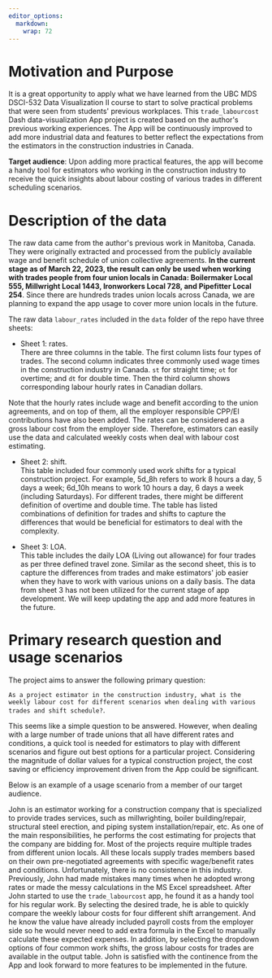 ```yaml
---
editor_options: 
  markdown: 
    wrap: 72
---
```


# Motivation and Purpose

It is a great opportunity to apply what we have learned from the UBC MDS
DSCI-532 Data Visualization II course to start to solve practical
problems that were seen from students' previous workplaces. This
`trade_labourcost` Dash data-visualization App project is created based
on the author's previous working experiences. The App will be
continuously improved to add more industrial data and features to better
reflect the expectations from the estimators in the construction
industries in Canada.

**Target audience**: Upon adding more practical features, the app will
become a handy tool for estimators who working in the construction
industry to receive the quick insights about labour costing of various
trades in different scheduling scenarios.

# Description of the data

The raw data came from the author's previous work in Manitoba, Canada.
They were originally extracted and processed from the publicly available
wage and benefit schedule of union collective agreements. **In the
current stage as of March 22, 2023, the result can only be used when
working with trades people from four union locals in Canada: Boilermaker
Local 555, Millwright Local 1443, Ironworkers Local 728, and Pipefitter
Local 254**. Since there are hundreds trades union locals across Canada,
we are planning to expand the app usage to cover more union locals in
the future.

The raw data `labour_rates` included in the `data` folder of the repo
have three sheets:

-   Sheet 1: rates.\
    There are three columns in the table. The first column lists four
    types of trades. The second column indicates three commonly used
    wage times in the construction industry in Canada. `st` for straight
    time; `ot` for overtime; and `dt` for double time. Then the third
    column shows corresponding labour hourly rates in Canadian dollars.

Note that the hourly rates include wage and benefit according to the
union agreements, and on top of them, all the employer responsible
CPP/EI contributions have also been added. The rates can be considered
as a gross labour cost from the employer side. Therefore, estimators can
easily use the data and calculated weekly costs when deal with labour
cost estimating.

-   Sheet 2: shift.\
    This table included four commonly used work shifts for a typical
    construction project. For example, 5d_8h refers to work 8 hours a
    day, 5 days a week; 6d_10h means to work 10 hours a day, 6 days a
    week (including Saturdays). For different trades, there might be
    different definition of overtime and double time. The table has
    listed combinations of definition for trades and shifts to capture
    the differences that would be beneficial for estimators to deal with
    the complexity.

-   Sheet 3: LOA.\
    This table includes the daily LOA (Living out allowance) for four
    trades as per three defined travel zone. Similar as the second
    sheet, this is to capture the differences from trades and make
    estimators' job easier when they have to work with various unions on
    a daily basis. The data from sheet 3 has not been utilized for the
    current stage of app development. We will keep updating the app and
    add more features in the future.

# Primary research question and usage scenarios

The project aims to answer the following primary question:

`As a project estimator in the construction industry, what is the weekly labour cost for different scenarios when dealing with various trades and shift schedule?`.

This seems like a simple question to be answered. However, when dealing
with a large number of trade unions that all have different rates and
conditions, a quick tool is needed for estimators to play with different
scenarios and figure out best options for a particular project.
Considering the magnitude of dollar values for a typical construction
project, the cost saving or efficiency improvement driven from the App
could be significant.

Below is an example of a usage scenario from a member of our target
audience.

John is an estimator working for a construction company that is
specialized to provide trades services, such as millwrighting, boiler
building/repair, structural steel erection, and piping system
installation/repair, etc. As one of the main responsibilities, he
performs the cost estimating for projects that the company are bidding
for. Most of the projects require multiple trades from different union
locals. All these locals supply trades members based on their own
pre-negotiated agreements with specific wage/benefit rates and
conditions. Unfortunately, there is no consistence in this industry.
Previously, John had made mistakes many times when he adopted wrong
rates or made the messy calculations in the MS Excel spreadsheet. After
John started to use the `trade_labourcost` app, he found it as a handy
tool for his regular work. By selecting the desired trade, he is able to
quickly compare the weekly labour costs for four different shift
arrangement. And he know the value have already included payroll costs
from the employer side so he would never need to add extra formula in
the Excel to manually calculate these expected expenses. In addition, by
selecting the dropdown options of four common work shifts, the gross
labour costs for trades are available in the output table. John is
satisfied with the continence from the App and look forward to more
features to be implemented in the future.
